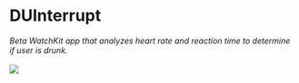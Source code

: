 # DUInterrupt
_Beta WatchKit app that analyzes heart rate and reaction time to determine if user is drunk._<br/><br/>
![](phone.gif)<br/>
